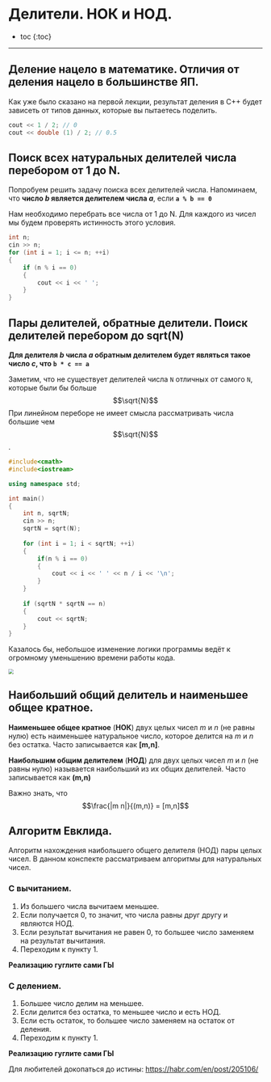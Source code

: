 # Делители. НОК и НОД.

* toc
  {:toc}

---

## Деление нацело в математике. Отличия от деления нацело в большинстве ЯП.

Как уже было сказано на первой лекции, результат деления в С++ будет зависеть от типов данных, которые вы пытаетесь
поделить.

```c++
cout << 1 / 2; // 0
cout << double (1) / 2; // 0.5
```

## Поиск всех натуральных делителей числа перебором от 1 до N.

Попробуем решить задачу поиска всех делителей числа. Напоминаем, что **число *b* является делителем числа *a***,
если **`a % b == 0`**

Нам необходимо перебрать все числа от 1 до N. Для каждого из чисел мы будем проверять истинность этого условия.

```c++
int n;
cin >> n;
for (int i = 1; i <= n; ++i)
{
    if (n % i == 0)
    {
        cout << i << ' ';
    }
}
```

## Пары делителей, обратные делители. Поиск делителей перебором до sqrt(N)

**Для делителя *b* числа *a* обратным делителем будет являться такое число *c*, что `b * c == a`**

Заметим, что не существует делителей числа `N` отличных от самого `N`, которые были бы больше $$\sqrt{N}$$
При линейном переборе не имеет смысла рассматривать числа большие чем $$\sqrt{N}$$.

```c++
#include<cmath>
#include<iostream>

using namespace std;

int main()
{
    int n, sqrtN;
    cin >> n;
    sqrtN = sqrt(N);
    
    for (int i = 1; i < sqrtN; ++i)
    {
        if(n % i == 0)
        {
            cout << i << ' ' << n / i << '\n';
        }
    }
    
    if (sqrtN * sqrtN == n) 
    {
        cout << sqrtN;
    }
}
```

Казалось бы, небольшое изменение логики программы ведёт к огромному уменьшению времени работы кода.

<img src="https://pavelefarinov.github.io/CPPCourse/Notes/Term_1/sqrtN.png" style="zoom:60%;" />

## Наибольший общий делитель и наименьшее общее кратное.

**Наименьшее общее кратное** (**НОК**) двух целых чисел *m* и *n* (не равны нулю) есть наименьшее натуральное число,
которое делится на *m* и *n* без остатка. Часто записывается как **[m,n]**.

**Наибольшим общим делителем** (**НОД**) для двух целых чисел *m* и *n* (не равны нулю) называется наибольший из их
общих делителей. Часто записывается как **(m,n)**

Важно знать, что $$\frac{|m n|}{(m,n)} = [m,n]$$

## Алгоритм Евклида.

Алгоритм нахождения наибольшего общего делителя (НОД) пары целых чисел. В данном конспекте рассматриваем алгоритмы для
натуральных чисел.

### С вычитанием.

1. Из большего числа вычитаем меньшее.
2. Если получается 0, то значит, что числа равны друг другу и являются НОД.
3. Если результат вычитания не равен 0, то большее число заменяем на результат вычитания.
4. Переходим к пункту 1.

**Реализацию гуглите сами ГЫ**

### С делением.

1. Большее число делим на меньшее.
2. Если делится без остатка, то меньшее число и есть НОД.
3. Если есть остаток, то большее число заменяем на остаток от деления.
4. Переходим к пункту 1.

**Реализацию гуглите сами ГЫ**

Для любителей докопаться до истины: https://habr.com/en/post/205106/
